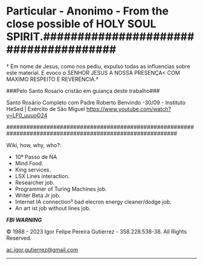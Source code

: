 
# Particular - Anonimo - From the close possible of HOLY SOUL SPIRIT.######################################
† Em nome de Jesus, como nos pediu, expulso todas as influencias sobre este material. E evoco o SENHOR JESUS A NOSSA PRESENÇA< COM MAXIMO RESPEITO E REVERENCIA.† 

###Pelo Santo Rosario cristão em guiança deste trabalho###

Santo Rosário Completo com Padre Roberto Benvindo -30/09 - Instituto HeSed | Exército de São Miguel
https://www.youtube.com/watch?v=LF0_uuuoO24

###########################################################################################################

Wiki, how, why, who?:

- 10º Passo de NA
- Mind Food.
- King services.
- LSX Lines interaction.
- Researcher job.
- Programmer of Turing Machines job.
- Writer Beta Jr job.
- Internet IA connection³ bad elecron energy cleaner/dodge job. 
- An art ist job without lines job.





***FBI WARNING***

© 1988 - 2023 Igor Felipe Pereira Gutierrez - 358.228.538-38. All Rights Reserved.

ac.igor.gutierrez@gmail.com

--------------------------------------------------------------------------------------
